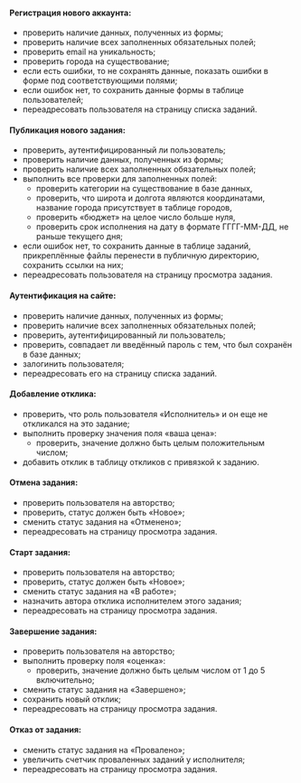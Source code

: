 #### Регистрация нового аккаунта:
* проверить наличие данных, полученных из формы;
* проверить наличие всех заполненных обязательных полей;
* проверить email на уникальность;
* проверить города на существование;
* если есть ошибки, то не сохранять данные, показать ошибки в форме под соответствующими полями;
* если ошибок нет, то сохранить данные формы в таблице пользователей;
* переадресовать пользователя на страницу списка заданий.

#### Публикация нового задания:
* проверить, аутентифицированный ли пользователь;
* проверить наличие данных, полученных из формы;
* проверить наличие всех заполненных обязательных полей;
* выполнить все проверки для заполненных полей:
  - проверить категории на существование в базе данных,
  - проверить, что широта и долгота являются координатами, название города присутствует в таблице городов,
  - проверить «бюджет» на целое число больше нуля,
  - проверить срок исполнения на дату в формате ГГГГ-ММ-ДД, не раньше текущего дня;
* если ошибок нет, то сохранить данные в таблице заданий, прикреплённые файлы перенести в публичную директорию, сохранить ссылки на них;
* переадресовать пользователя на страницу просмотра задания.

#### Аутентификация на сайте:
* проверить наличие данных, полученных из формы;
* проверить наличие всех заполненных обязательных полей;
* проверить, аутентифицированный ли пользователь;
* проверить, совпадает ли введённый пароль с тем, что был сохранён в базе данных;
* залогинить пользователя;
* переадресовать его на страницу списка заданий.

#### Добавление отклика:
* проверить, что роль пользователя «Исполнитель» и он еще не откликался на это задание;
* выполнить проверку значения поля «ваша цена»:
  - проверить, значение должно быть целым положительным числом;
* добавить отклик в таблицу откликов с привязкой к заданию.

#### Отмена задания:
* проверить пользователя на авторство;
* проверить, статус должен быть «Новое»;
* сменить статус задания на «Отменено»;
* переадресовать на страницу просмотра задания.

#### Старт задания:
* проверить пользователя на авторство;
* проверить, статус должен быть «Новое»;
* сменить статус задания на «В работе»;
* назначить автора отклика исполнителем этого задания;
* переадресовать на страницу просмотра задания.

#### Завершение задания:
* проверить пользователя на авторство;
* выполнить проверку поля «оценка»:
  - проверить, значение должно быть целым числом от 1 до 5 включительно;
* сменить статус задания на «Завершено»;
* сохранить новый отклик;
* переадресовать на страницу просмотра задания.

#### Отказ от задания:
* сменить статус задания на «Провалено»;
* увеличить счетчик проваленных заданий у исполнителя;
* переадресовать на страницу просмотра задания.

